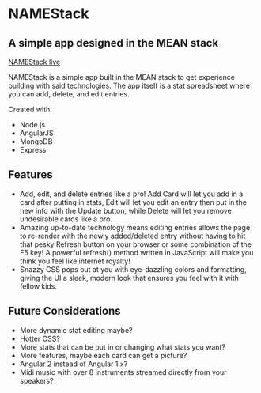 # NAMEStack
## A simple app designed in the MEAN stack

[NAMEStack live][heroku]

[heroku]: https://namestack.herokuapp.com/

NAMEStack is a simple app built in the MEAN stack to get experience building with said technologies. The app itself is a stat spreadsheet where you can add, delete, and edit entries.

Created with:
* Node.js
* AngularJS
* MongoDB
* Express

## Features

* Add, edit, and delete entries like a pro! Add Card will let you add in a card after putting in stats, Edit will let you edit an entry then put in the new info with the Update button, while Delete will let you remove undesirable cards like a pro.
* Amazing up-to-date technology means editing entries allows the page to re-render with the newly added/deleted entry without having to hit that pesky Refresh button on your browser or some combination of the F5 key! A powerful refresh() method written in JavaScript will make you think you feel like internet royalty!
* Snazzy CSS pops out at you with eye-dazzling colors and formatting, giving the UI a sleek, modern look that ensures you feel with it with fellow kids.

## Future Considerations

* More dynamic stat editing maybe?
* Hotter CSS?
* More stats that can be put in or changing what stats you want?
* More features, maybe each card can get a picture?
* Angular 2 instead of Angular 1.x?
* Midi music with over 8 instruments streamed directly from your speakers?
